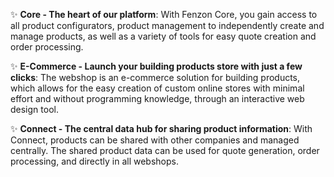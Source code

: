 ✨ **Core - The heart of our platform**: With Fenzon Core, you gain access to all product configurators, product management to independently create and manage products, as well as a variety of tools for easy quote creation and order processing.

✨ **E-Commerce - Launch your building products store with just a few clicks**: The webshop is an e-commerce solution for building products, which allows for the easy creation of custom online stores with minimal effort and without programming knowledge, through an interactive web design tool.

✨ **Connect - The central data hub for sharing product information**: With Connect, products can be shared with other companies and managed centrally. The shared product data can be used for quote generation, order processing, and directly in all webshops.


<!---
FenzonSoftware/FenzonSoftware is a ✨ special ✨ repository because its `README.md` (this file) appears on your GitHub profile.
You can click the Preview link to take a look at your changes.
--->
